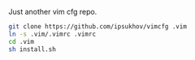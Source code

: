 Just another vim cfg repo.

```bash
git clone https://github.com/ipsukhov/vimcfg .vim
ln -s .vim/.vimrc .vimrc
cd .vim
sh install.sh
```
